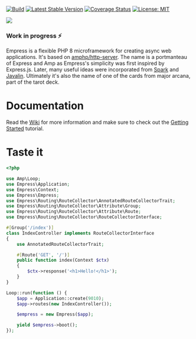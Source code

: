 [![Build](https://github.com/empress-php/empress/actions/workflows/php.yml/badge.svg)](https://github.com/empress-php/empress/actions/workflows/php.yml)
[![Latest Stable Version](https://poser.pugx.org/empress-php/empress/v)](//packagist.org/packages/empress-php/empress)
[![Coverage Status](https://coveralls.io/repos/github/empress-php/empress/badge.svg)](https://coveralls.io/github/empress-php/empress)
[![License: MIT](https://img.shields.io/badge/License-MIT-yellow.svg)](https://opensource.org/licenses/MIT)

![](https://i.imgur.com/TN9eD1W.png)

### Work in progress ⚡
Empress is a flexible PHP 8 microframework for creating async web applications. It's based on [amphp/http-server](https://github.com/amphp/http-server).
The name is a portmanteau of Express and Amp as Empress's simplicity was first inspired by Express.js. Later, many useful ideas were incorporated from [Spark](http://sparkjava.com/) and [Javalin](https://javalin.io/). Ultimately it's also the name of one of the cards from major arcana, part of the tarot deck.

# Documentation
Read the [Wiki](https://github.com/empress-php/empress/wiki/Welcome-to-Empress) for more information and make sure to check out the [Getting Started](https://github.com/empress-php/empress/wiki/Getting-Started) tutorial.

# Taste it

```php
<?php

use Amp\Loop;
use Empress\Application;
use Empress\Context;
use Empress\Empress;
use Empress\Routing\RouteCollector\AnnotatedRouteCollectorTrait;
use Empress\Routing\RouteCollector\Attribute\Group;
use Empress\Routing\RouteCollector\Attribute\Route;
use Empress\Routing\RouteCollector\RouteCollectorInterface;

#[Group('/index')]
class IndexController implements RouteCollectorInterface
{
    use AnnotatedRouteCollectorTrait;

    #[Route('GET', '/')]
    public function index(Context $ctx)
    {
        $ctx->response('<h1>Hello!</h1>');
    }
}

Loop::run(function () {
    $app = Application::create(9010);
    $app->routes(new IndexController());

    $empress = new Empress($app);

    yield $empress->boot();
});
```
